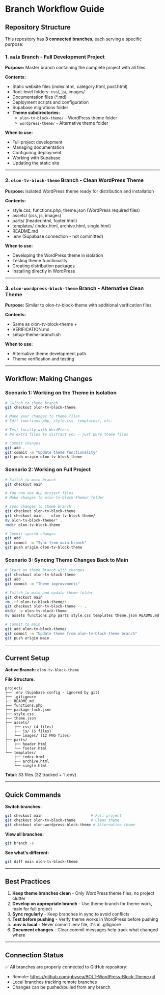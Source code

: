 # Branch Workflow Guide

## Repository Structure

This repository has **3 connected branches**, each serving a specific purpose:

### 1. `main` Branch - Full Development Project
**Purpose:** Master branch containing the complete project with all files

**Contents:**
- Static website files (index.html, category.html, post.html)
- Root-level folders: css/, js/, images/
- Documentation files (*.md)
- Deployment scripts and configuration
- Supabase migrations folder
- **Theme subdirectories:**
  - `olon-tv-block-theme/` - WordPress theme folder
  - `wordpress-theme/` - Alternative theme folder

**When to use:**
- Full project development
- Managing documentation
- Configuring deployment
- Working with Supabase
- Updating the static site

---

### 2. `olon-tv-block-theme` Branch - Clean WordPress Theme
**Purpose:** Isolated WordPress theme ready for distribution and installation

**Contents:**
- style.css, functions.php, theme.json (WordPress required files)
- assets/ (css, js, images)
- parts/ (header.html, footer.html)
- templates/ (index.html, archive.html, single.html)
- README.md
- .env (Supabase connection - not committed)

**When to use:**
- Developing the WordPress theme in isolation
- Testing theme functionality
- Creating distribution packages
- Installing directly in WordPress

---

### 3. `olon-wordpress-block-theme` Branch - Alternative Clean Theme
**Purpose:** Similar to olon-tv-block-theme with additional verification files

**Contents:**
- Same as olon-tv-block-theme +
- VERIFICATION.md
- setup-theme-branch.sh

**When to use:**
- Alternative theme development path
- Theme verification and testing

---

## Workflow: Making Changes

### Scenario 1: Working on the Theme in Isolation
```bash
# Switch to theme branch
git checkout olon-tv-block-theme

# Make your changes to theme files
# Edit functions.php, style.css, templates/, etc.

# Test locally with WordPress
# No extra files to distract you - just pure theme files

# Commit changes
git add .
git commit -m "Update theme functionality"
git push origin olon-tv-block-theme
```

### Scenario 2: Working on Full Project
```bash
# Switch to main branch
git checkout main

# You now see ALL project files
# Make changes to olon-tv-block-theme/ folder

# Sync changes to theme branch
git checkout olon-tv-block-theme
git checkout main -- olon-tv-block-theme/
mv olon-tv-block-theme/* .
rmdir olon-tv-block-theme

# Commit synced changes
git add .
git commit -m "Sync from main branch"
git push origin olon-tv-block-theme
```

### Scenario 3: Syncing Theme Changes Back to Main
```bash
# Start on theme branch with changes
git checkout olon-tv-block-theme
git add .
git commit -m "Theme improvements"

# Switch to main and update theme folder
git checkout main
rm -rf olon-tv-block-theme/*
git checkout olon-tv-block-theme -- .
mkdir -p olon-tv-block-theme
mv assets functions.php parts style.css templates theme.json README.md olon-tv-block-theme/

# Commit to main
git add olon-tv-block-theme/
git commit -m "Update theme from olon-tv-block-theme branch"
git push origin main
```

---

## Current Setup

**Active Branch:** `olon-tv-block-theme`

**File Structure:**
```
project/
├── .env (Supabase config - ignored by git)
├── .gitignore
├── README.md
├── functions.php
├── package-lock.json
├── style.css
├── theme.json
├── assets/
│   ├── css/ (4 files)
│   ├── js/ (6 files)
│   └── images/ (12 PNG files)
├── parts/
│   ├── header.html
│   └── footer.html
└── templates/
    ├── index.html
    ├── archive.html
    └── single.html
```

**Total:** 33 files (32 tracked + 1 .env)

---

## Quick Commands

**Switch branches:**
```bash
git checkout main                      # Full project
git checkout olon-tv-block-theme       # Clean theme
git checkout olon-wordpress-block-theme # Alternative theme
```

**View all branches:**
```bash
git branch -a
```

**See what's different:**
```bash
git diff main olon-tv-block-theme
```

---

## Best Practices

1. **Keep theme branches clean** - Only WordPress theme files, no project clutter
2. **Develop on appropriate branch** - Use theme branch for theme work, main for full project
3. **Sync regularly** - Keep branches in sync to avoid conflicts
4. **Test before pushing** - Verify theme works in WordPress before pushing
5. **.env is local** - Never commit .env file, it's in .gitignore
6. **Document changes** - Clear commit messages help track what changed where

---

## Connection Status

✅ All branches are properly connected to GitHub repository:
- Remote: https://github.com/gbysea/BOLT-WordPress-Block-Theme.git
- Local branches tracking remote branches
- Changes can be pushed/pulled from any branch
